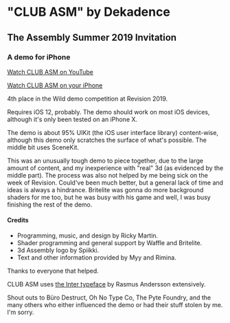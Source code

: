 # "CLUB ASM" by Dekadence

## The Assembly Summer 2019 Invitation

### A demo for iPhone

[Watch CLUB ASM on YouTube](https://www.youtube.com/watch?v=EYa_3YXkBBM)

[Watch CLUB ASM on your iPhone](https://itunes.apple.com/fi/app/the-jumalauta-collection/id1344164506?mt=8)

4th place in the Wild demo competition at Revision 2019.

Requires iOS 12, probably. The demo should work on most iOS devices, although it's only been tested on an iPhone X.

The demo is about 95% UIKit (the iOS user interface library) content-wise, although this demo only scratches the surface of what's possible. The middle bit uses SceneKit.

This was an unusually tough demo to piece together, due to the large amount of content, and my inexperience with "real" 3d (as evidenced by the middle part). The process was also not helped by me being sick on the week of Revision. Could've been much better, but a general lack of time and ideas is always a hindrance. Britelite was gonna do more background shaders for me too, but he was busy with his game and well, I was busy finishing the rest of the demo.

#### Credits

- Programming, music, and design by Ricky Martin.
- Shader programming and general support by Waffle and Britelite.
- 3d Assembly logo by Spiikki.
- Text and other information provided by Myy and Rimina.

Thanks to everyone that helped.

CLUB ASM uses [the Inter typeface](https://rsms.me/inter/) by Rasmus Andersson extensively.

Shout outs to Büro Destruct, Oh No Type Co, The Pyte Foundry, and the many others who either influenced the demo or had their stuff stolen by me. I'm sorry.
